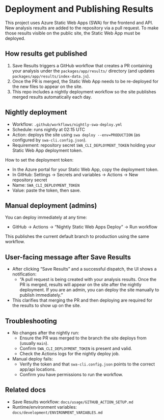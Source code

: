 # Deployment and Publishing Results

This project uses Azure Static Web Apps (SWA) for the frontend and API. New analysis results are added to the repository via a pull request. To make those results visible on the public site, the Static Web App must be deployed.

## How results get published

1. Save Results triggers a GitHub workflow that creates a PR containing your analysis under the `packages/app/results/` directory (and updates `packages/app/results/index-data.js`).
2. Once the PR is merged, the Static Web App needs to be re-deployed for the new files to appear on the site.
3. This repo includes a nightly deployment workflow so the site publishes merged results automatically each day.

## Nightly deployment

- Workflow: `.github/workflows/nightly-swa-deploy.yml`
- Schedule: runs nightly at 02:15 UTC
- Action: deploys the site using `swa deploy --env=PRODUCTION` (as configured by `swa-cli.config.json`).
- Requirement: repository secret `SWA_CLI_DEPLOYMENT_TOKEN` holding your Static Web App deployment token.

How to set the deployment token:
- In the Azure portal for your Static Web App, copy the deployment token.
- In GitHub: Settings → Secrets and variables → Actions → New repository secret
- Name: `SWA_CLI_DEPLOYMENT_TOKEN`
- Value: paste the token, then save.

## Manual deployment (admins)

You can deploy immediately at any time:
- GitHub → Actions → “Nightly Static Web Apps Deploy” → Run workflow

This publishes the current default branch to production using the same workflow.

## User-facing message after Save Results

- After clicking “Save Results” and a successful dispatch, the UI shows a notification:
  - “A pull request is being created with your analysis results. Once the PR is merged, results will appear on the site after the nightly deployment. If you are an admin, you can deploy the site manually to publish immediately.”
- This clarifies that merging the PR and then deploying are required for the results to show up on the site.

## Troubleshooting

- No changes after the nightly run:
  - Ensure the PR was merged to the branch the site deploys from (usually `main`).
  - Confirm `SWA_CLI_DEPLOYMENT_TOKEN` is present and valid.
  - Check the Actions logs for the nightly deploy job.
- Manual deploy fails:
  - Verify the token and that `swa-cli.config.json` points to the correct app/api locations.
  - Confirm you have permissions to run the workflow.

## Related docs

- Save Results workflow: `docs/usage/GITHUB_ACTION_SETUP.md`
- Runtime/environment variables: `docs/development/ENVIRONMENT_VARIABLES.md`
